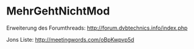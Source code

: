 # MehrGehtNichtMod
Erweiterung des Forumthreads: http://forum.dvbtechnics.info/index.php

Jons Liste: http://meetingwords.com/oBpKwpvp5d
